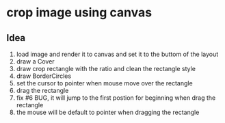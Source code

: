 # crop image using canvas

## Idea

1. load image and render it to canvas and set it to the buttom of the layout
2. draw a Cover
3. draw crop rectangle with the ratio and clean the rectangle style
4. draw BorderCircles
5. set the cursor to pointer when mouse move over the rectangle
6. drag the rectangle
7. fix #6 BUG, it will jump to the first postion for beginning when drag the rectangle
8. the mouse will be default to pointer when dragging the rectangle

